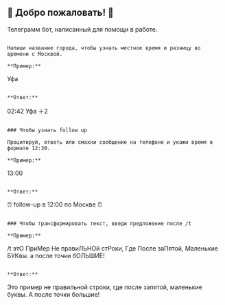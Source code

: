 ## 🤗 Добро пожаловать! 🤗

Телеграмм бот, написанный для помощи в работе. 


```

Напиши название города, чтобы узнать местное время и разницу во времени с Москвой.

**Пример:**

```
Уфа
```

**Ответ:**

```
02:42 Уфа ＋2
```

### Чтобы узнать follow up

Процитируй, ответь или смахни сообщение на телефоне и укажи время в формате 12:30.

**Пример:**

```
13:00
```

**Ответ:**

```
⏰ follow-up в 12:00 по Москве ⏰
```

### Чтобы трансформировать текст, введи предложение после /t

**Пример:**

```
/t этО ПриМер Не правиЛЬНОй стРоки, Где После заПятой, Маленькие БУКвы. а после точки бОЛЬШИЕ!
```

**Ответ:**

```
Это пример не правильной строки, где после запятой, маленькие буквы. А после точки большие!
```

